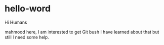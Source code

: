 # hello-word

Hi Humans

mahmood here, I am interested to get Git bush
I have learned about that but still I need some help.
